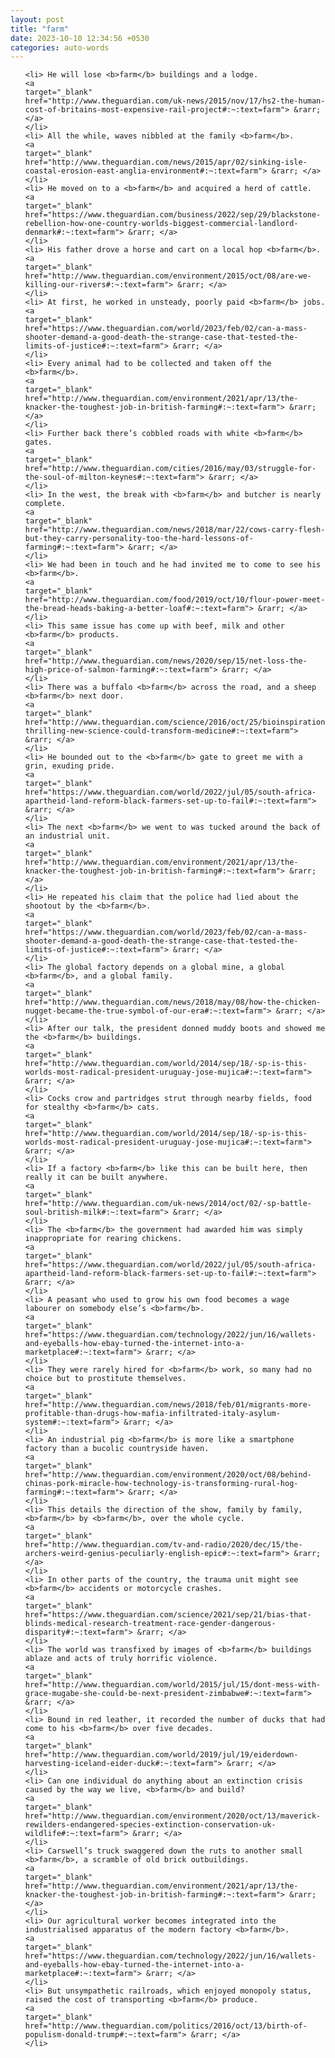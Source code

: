 ```yaml
---
layout: post
title: "farm"
date: 2023-10-10 12:34:56 +0530
categories: auto-words
---
```

<ol>

    <li> He will lose <b>farm</b> buildings and a lodge.
    <a 
    target="_blank" 
    href="http://www.theguardian.com/uk-news/2015/nov/17/hs2-the-human-cost-of-britains-most-expensive-rail-project#:~:text=farm"> &rarr; </a>
    </li>
    <li> All the while, waves nibbled at the family <b>farm</b>.
    <a 
    target="_blank" 
    href="http://www.theguardian.com/news/2015/apr/02/sinking-isle-coastal-erosion-east-anglia-environment#:~:text=farm"> &rarr; </a>
    </li>
    <li> He moved on to a <b>farm</b> and acquired a herd of cattle.
    <a 
    target="_blank" 
    href="https://www.theguardian.com/business/2022/sep/29/blackstone-rebellion-how-one-country-worlds-biggest-commercial-landlord-denmark#:~:text=farm"> &rarr; </a>
    </li>
    <li> His father drove a horse and cart on a local hop <b>farm</b>.
    <a 
    target="_blank" 
    href="http://www.theguardian.com/environment/2015/oct/08/are-we-killing-our-rivers#:~:text=farm"> &rarr; </a>
    </li>
    <li> At first, he worked in unsteady, poorly paid <b>farm</b> jobs.
    <a 
    target="_blank" 
    href="https://www.theguardian.com/world/2023/feb/02/can-a-mass-shooter-demand-a-good-death-the-strange-case-that-tested-the-limits-of-justice#:~:text=farm"> &rarr; </a>
    </li>
    <li> Every animal had to be collected and taken off the <b>farm</b>.
    <a 
    target="_blank" 
    href="http://www.theguardian.com/environment/2021/apr/13/the-knacker-the-toughest-job-in-british-farming#:~:text=farm"> &rarr; </a>
    </li>
    <li> Further back there’s cobbled roads with white <b>farm</b> gates.
    <a 
    target="_blank" 
    href="http://www.theguardian.com/cities/2016/may/03/struggle-for-the-soul-of-milton-keynes#:~:text=farm"> &rarr; </a>
    </li>
    <li> In the west, the break with <b>farm</b> and butcher is nearly complete.
    <a 
    target="_blank" 
    href="http://www.theguardian.com/news/2018/mar/22/cows-carry-flesh-but-they-carry-personality-too-the-hard-lessons-of-farming#:~:text=farm"> &rarr; </a>
    </li>
    <li> We had been in touch and he had invited me to come to see his <b>farm</b>.
    <a 
    target="_blank" 
    href="http://www.theguardian.com/food/2019/oct/10/flour-power-meet-the-bread-heads-baking-a-better-loaf#:~:text=farm"> &rarr; </a>
    </li>
    <li> This same issue has come up with beef, milk and other <b>farm</b> products.
    <a 
    target="_blank" 
    href="http://www.theguardian.com/news/2020/sep/15/net-loss-the-high-price-of-salmon-farming#:~:text=farm"> &rarr; </a>
    </li>
    <li> There was a buffalo <b>farm</b> across the road, and a sheep <b>farm</b> next door.
    <a 
    target="_blank" 
    href="http://www.theguardian.com/science/2016/oct/25/bioinspiration-thrilling-new-science-could-transform-medicine#:~:text=farm"> &rarr; </a>
    </li>
    <li> He bounded out to the <b>farm</b> gate to greet me with a grin, exuding pride.
    <a 
    target="_blank" 
    href="https://www.theguardian.com/world/2022/jul/05/south-africa-apartheid-land-reform-black-farmers-set-up-to-fail#:~:text=farm"> &rarr; </a>
    </li>
    <li> The next <b>farm</b> we went to was tucked around the back of an industrial unit.
    <a 
    target="_blank" 
    href="http://www.theguardian.com/environment/2021/apr/13/the-knacker-the-toughest-job-in-british-farming#:~:text=farm"> &rarr; </a>
    </li>
    <li> He repeated his claim that the police had lied about the shootout by the <b>farm</b>.
    <a 
    target="_blank" 
    href="https://www.theguardian.com/world/2023/feb/02/can-a-mass-shooter-demand-a-good-death-the-strange-case-that-tested-the-limits-of-justice#:~:text=farm"> &rarr; </a>
    </li>
    <li> The global factory depends on a global mine, a global <b>farm</b>, and a global family.
    <a 
    target="_blank" 
    href="http://www.theguardian.com/news/2018/may/08/how-the-chicken-nugget-became-the-true-symbol-of-our-era#:~:text=farm"> &rarr; </a>
    </li>
    <li> After our talk, the president donned muddy boots and showed me the <b>farm</b> buildings.
    <a 
    target="_blank" 
    href="http://www.theguardian.com/world/2014/sep/18/-sp-is-this-worlds-most-radical-president-uruguay-jose-mujica#:~:text=farm"> &rarr; </a>
    </li>
    <li> Cocks crow and partridges strut through nearby fields, food for stealthy <b>farm</b> cats.
    <a 
    target="_blank" 
    href="http://www.theguardian.com/world/2014/sep/18/-sp-is-this-worlds-most-radical-president-uruguay-jose-mujica#:~:text=farm"> &rarr; </a>
    </li>
    <li> If a factory <b>farm</b> like this can be built here, then really it can be built anywhere.
    <a 
    target="_blank" 
    href="http://www.theguardian.com/uk-news/2014/oct/02/-sp-battle-soul-british-milk#:~:text=farm"> &rarr; </a>
    </li>
    <li> The <b>farm</b> the government had awarded him was simply inappropriate for rearing chickens.
    <a 
    target="_blank" 
    href="https://www.theguardian.com/world/2022/jul/05/south-africa-apartheid-land-reform-black-farmers-set-up-to-fail#:~:text=farm"> &rarr; </a>
    </li>
    <li> A peasant who used to grow his own food becomes a wage labourer on somebody else’s <b>farm</b>.
    <a 
    target="_blank" 
    href="https://www.theguardian.com/technology/2022/jun/16/wallets-and-eyeballs-how-ebay-turned-the-internet-into-a-marketplace#:~:text=farm"> &rarr; </a>
    </li>
    <li> They were rarely hired for <b>farm</b> work, so many had no choice but to prostitute themselves.
    <a 
    target="_blank" 
    href="http://www.theguardian.com/news/2018/feb/01/migrants-more-profitable-than-drugs-how-mafia-infiltrated-italy-asylum-system#:~:text=farm"> &rarr; </a>
    </li>
    <li> An industrial pig <b>farm</b> is more like a smartphone factory than a bucolic countryside haven.
    <a 
    target="_blank" 
    href="http://www.theguardian.com/environment/2020/oct/08/behind-chinas-pork-miracle-how-technology-is-transforming-rural-hog-farming#:~:text=farm"> &rarr; </a>
    </li>
    <li> This details the direction of the show, family by family, <b>farm</b> by <b>farm</b>, over the whole cycle.
    <a 
    target="_blank" 
    href="http://www.theguardian.com/tv-and-radio/2020/dec/15/the-archers-weird-genius-peculiarly-english-epic#:~:text=farm"> &rarr; </a>
    </li>
    <li> In other parts of the country, the trauma unit might see <b>farm</b> accidents or motorcycle crashes.
    <a 
    target="_blank" 
    href="https://www.theguardian.com/science/2021/sep/21/bias-that-blinds-medical-research-treatment-race-gender-dangerous-disparity#:~:text=farm"> &rarr; </a>
    </li>
    <li> The world was transfixed by images of <b>farm</b> buildings ablaze and acts of truly horrific violence.
    <a 
    target="_blank" 
    href="http://www.theguardian.com/world/2015/jul/15/dont-mess-with-grace-mugabe-she-could-be-next-president-zimbabwe#:~:text=farm"> &rarr; </a>
    </li>
    <li> Bound in red leather, it recorded the number of ducks that had come to his <b>farm</b> over five decades.
    <a 
    target="_blank" 
    href="http://www.theguardian.com/world/2019/jul/19/eiderdown-harvesting-iceland-eider-duck#:~:text=farm"> &rarr; </a>
    </li>
    <li> Can one individual do anything about an extinction crisis caused by the way we live, <b>farm</b> and build?
    <a 
    target="_blank" 
    href="http://www.theguardian.com/environment/2020/oct/13/maverick-rewilders-endangered-species-extinction-conservation-uk-wildlife#:~:text=farm"> &rarr; </a>
    </li>
    <li> Carswell’s truck swaggered down the ruts to another small <b>farm</b>, a scramble of old brick outbuildings.
    <a 
    target="_blank" 
    href="http://www.theguardian.com/environment/2021/apr/13/the-knacker-the-toughest-job-in-british-farming#:~:text=farm"> &rarr; </a>
    </li>
    <li> Our agricultural worker becomes integrated into the industrialised apparatus of the modern factory <b>farm</b>.
    <a 
    target="_blank" 
    href="https://www.theguardian.com/technology/2022/jun/16/wallets-and-eyeballs-how-ebay-turned-the-internet-into-a-marketplace#:~:text=farm"> &rarr; </a>
    </li>
    <li> But unsympathetic railroads, which enjoyed monopoly status, raised the cost of transporting <b>farm</b> produce.
    <a 
    target="_blank" 
    href="http://www.theguardian.com/politics/2016/oct/13/birth-of-populism-donald-trump#:~:text=farm"> &rarr; </a>
    </li>